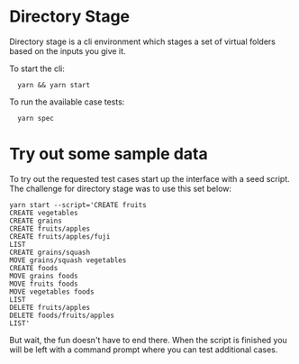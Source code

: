 # Directory Stage

Directory stage is a cli environment which stages a set of virtual folders based on the
inputs you give it.

To start the cli:

```
  yarn && yarn start
```

To run the available case tests:

```
  yarn spec
```

# Try out some sample data

To try out the requested test cases start up the interface with a seed script. The challenge for directory stage was to use this set below:

```
yarn start --script='CREATE fruits
CREATE vegetables
CREATE grains
CREATE fruits/apples
CREATE fruits/apples/fuji
LIST
CREATE grains/squash
MOVE grains/squash vegetables
CREATE foods
MOVE grains foods
MOVE fruits foods
MOVE vegetables foods
LIST
DELETE fruits/apples
DELETE foods/fruits/apples
LIST'
```

But wait, the fun doesn't have to end there. When the script is finished you will be left with a command prompt where you can test additional cases.
